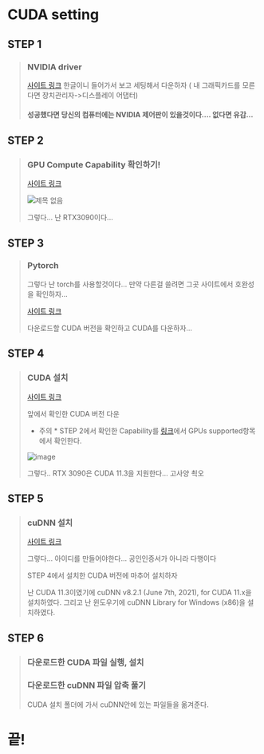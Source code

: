 # CUDA setting

## STEP 1 

> ### NVIDIA driver 
> [사이트 링크](https://www.nvidia.co.kr/Download/index.aspx?lang=kr)
> 한글이니 들어가서 보고 세팅해서 다운하자 ( 내 그래픽카드를 모른다면 장치관리자->디스플레이 어댑터)
> #### 성공했다면 당신의 컴퓨터에는 NVIDIA 제어판이 있을것이다.... 없다면 유감...

## STEP 2

> ### GPU Compute Capability 확인하기!
> 
>[사이트 링크](https://developer.nvidia.com/cuda-gpus)
>
>![제목 없음](https://user-images.githubusercontent.com/65435447/163527415-e78e546d-82be-474f-9fea-225a8c826ac7.png)
>
> 그렇다... 난 RTX3090이다...

## STEP 3

> ### Pytorch
> 그렇다 난 torch를 사용할것이다... 만약 다른걸 쓸려면 그곳 사이트에서 호완성을 확인하자...
> 
> [사이트 링크](https://pytorch.org/get-started/locally/)
> 
> 다운로드할 CUDA 버전을 확인하고 CUDA를 다운하자...

## STEP 4

> ### CUDA 설치
> [사이트 링크](https://developer.nvidia.com/cuda-toolkit-archive) 
> 
> 앞에서 확인한 CUDA 버전 다운
> 
> * 주의 * STEP 2에서 확인한 Capability를 [링크](https://en.wikipedia.org/wiki/CUDA)에서 GPUs supported항목에서 확인한다.
> 
> ![image](https://user-images.githubusercontent.com/65435447/163528797-cd883ee0-c504-463a-bf96-9da58f194b97.png)
> 
> 그렇다.. RTX 3090은 CUDA 11.3을 지원한다... 고사양 쵝오

## STEP 5

> ### cuDNN 설치
> 
>[사이트 링크](https://developer.nvidia.com/cuda-toolkit-archive)
>
>그렇다... 아이디를 만들어야한다... 공인인증서가 아니라 다행이다
>
>STEP 4에서 설치한 CUDA 버전에 마추어 설치하자 
>
> 난 CUDA 11.3이였기에 cuDNN v8.2.1 (June 7th, 2021), for CUDA 11.x을 설치하였다. 그리고 난 윈도우기에 cuDNN Library for Windows (x86)을 설치하였다.

## STEP 6

> ### 다운로드한 CUDA 파일 실행, 설치
> 
> ### 다운로드한 cuDNN 파일 압축 풀기
> CUDA 설치 폴더에 가서 cuDNN안에 있는 파일들을 옮겨준다.

# 끝!






